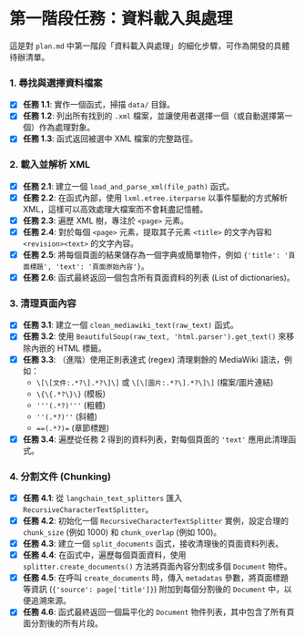 # 第一階段任務：資料載入與處理

這是對 `plan.md` 中第一階段「資料載入與處理」的細化步驟，可作為開發的具體待辦清單。

### 1. 尋找與選擇資料檔案

- [x] **任務 1.1**: 實作一個函式，掃描 `data/` 目錄。
- [x] **任務 1.2**: 列出所有找到的 `.xml` 檔案，並讓使用者選擇一個（或自動選擇第一個）作為處理對象。
- [x] **任務 1.3**: 函式返回被選中 XML 檔案的完整路徑。

### 2. 載入並解析 XML

- [x] **任務 2.1**: 建立一個 `load_and_parse_xml(file_path)` 函式。
- [x] **任務 2.2**: 在函式內部，使用 `lxml.etree.iterparse` 以事件驅動的方式解析 XML，這樣可以高效處理大檔案而不會耗盡記憶體。
- [x] **任務 2.3**: 遍歷 XML 樹，專注於 `<page>` 元素。
- [x] **任務 2.4**: 對於每個 `<page>` 元素，提取其子元素 `<title>` 的文字內容和 `<revision><text>` 的文字內容。
- [x] **任務 2.5**: 將每個頁面的結果儲存為一個字典或簡單物件，例如 `{'title': '頁面標題', 'text': '頁面原始內容'}`。
- [x] **任務 2.6**: 函式最終返回一個包含所有頁面資料的列表 (List of dictionaries)。

### 3. 清理頁面內容

- [x] **任務 3.1**: 建立一個 `clean_mediawiki_text(raw_text)` 函式。
- [x] **任務 3.2**: 使用 `BeautifulSoup(raw_text, 'html.parser').get_text()` 來移除內嵌的 HTML 標籤。
- [x] **任務 3.3**: （進階）使用正則表達式 (regex) 清理剩餘的 MediaWiki 語法，例如：
    - `\[\[文件:.*?\].*?\]\]` 或 `\[\[圖片:.*?\].*?\]\]` (檔案/圖片連結)
    - `\{\{.*?\}\}` (模板)
    - `'''(.*?)'''` (粗體)
    - `''(.*?)''` (斜體)
    - `==(.*?)=` (章節標題)
- [x] **任務 3.4**: 遍歷從任務 2 得到的資料列表，對每個頁面的 `'text'` 應用此清理函式。

### 4. 分割文件 (Chunking)

- [x] **任務 4.1**: 從 `langchain_text_splitters` 匯入 `RecursiveCharacterTextSplitter`。
- [x] **任務 4.2**: 初始化一個 `RecursiveCharacterTextSplitter` 實例，設定合理的 `chunk_size` (例如 1000) 和 `chunk_overlap` (例如 100)。
- [x] **任務 4.3**: 建立一個 `split_documents` 函式，接收清理後的頁面資料列表。
- [x] **任務 4.4**: 在函式中，遍歷每個頁面資料，使用 `splitter.create_documents()` 方法將頁面內容分割成多個 `Document` 物件。
- [x] **任務 4.5**: 在呼叫 `create_documents` 時，傳入 `metadatas` 參數，將頁面標題等資訊 (`{'source': page['title']}`) 附加到每個分割後的 `Document` 中，以便追溯來源。
- [x] **任務 4.6**: 函式最終返回一個扁平化的 `Document` 物件列表，其中包含了所有頁面分割後的所有片段。